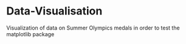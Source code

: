 # Data-Visualisation
Visualization of data on Summer Olympics medals in order to test the matplotlib package
